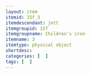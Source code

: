 ```yaml
---
layout: item
itemid: 15f_3
itemdescendant: jett
itemgroupid: 15f
itemgroupname: Children's iron
itemname: 3
itemtype: physical object
shortdesc: 
categories: [  ]
tags: [  ]
---
```







